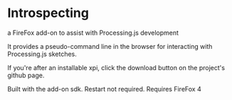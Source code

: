 Introspecting 
=============
a FireFox add-on to assist with Processing.js development

It provides a pseudo-command line in the browser for interacting with Processing.js sketches.

If you're after an installable xpi, click the download button on the project's github page.

Built with the add-on sdk. Restart not required. Requires FireFox 4